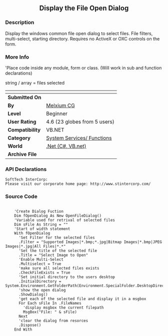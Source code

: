 ﻿<div align="center">

## Display the File Open Dialog


</div>

### Description

Display the windows common file open dialog to select files. File filters, multi-select, starting directory. Requires no ActiveX or OXC controls on the form.
 
### More Info
 
'Place code inside any module, form or class. (Will work in sub and function declarations)

string / array = files selected


<span>             |<span>
---                |---
**Submitted On**   |
**By**             |[Melxium CG](https://github.com/Planet-Source-Code/PSCIndex/blob/master/ByAuthor/melxium-cg.md)
**Level**          |Beginner
**User Rating**    |4.6 (23 globes from 5 users)
**Compatibility**  |VB\.NET
**Category**       |[System Services/ Functions](https://github.com/Planet-Source-Code/PSCIndex/blob/master/ByCategory/system-services-functions__10-23.md)
**World**          |[\.Net \(C\#, VB\.net\)](https://github.com/Planet-Source-Code/PSCIndex/blob/master/ByWorld/net-c-vb-net.md)
**Archive File**   |[](https://github.com/Planet-Source-Code/melxium-cg-display-the-file-open-dialog__10-103/archive/master.zip)

### API Declarations

```
SoftTech InterCorp:
Please visit our corporate home page: http://www.stintercorp.com/
```


### Source Code

```

    'Create Dialog Fuction
    Dim fOpenDialog As New OpenFileDialog()
    'Variable used for retrival of selected files
    Dim sFile As String = ""
    'Start of width statement
    With fOpenDialog
      'Set Filter for the selected files
      .Filter = "Supported Images|*.bmp;*.jpg|Bitmap Images|*.bmp|JPEG Images|*.jpg|All Files|*.*"
      'Set the title of the selected file
      .Title = "Select Image to Open"
      'Enable Multi-Select
      .Multiselect = True
      'make sure all selected files exists
      .CheckFileExists = True
      'Set initial directory to the users desktop
      .InitialDirectory = System.Environment.GetFolderPath(Environment.SpecialFolder.DesktopDirectory)
      'show the open dialog
      .ShowDialog()
      'get each of the selected file and display it in a msgbox
      For Each sFile In .FileNames
        'display msgbox the current filepath
        MsgBox("File: " & sFile)
      Next
      'clear the dialog from resorces
      .Dispose()
    End With
```

